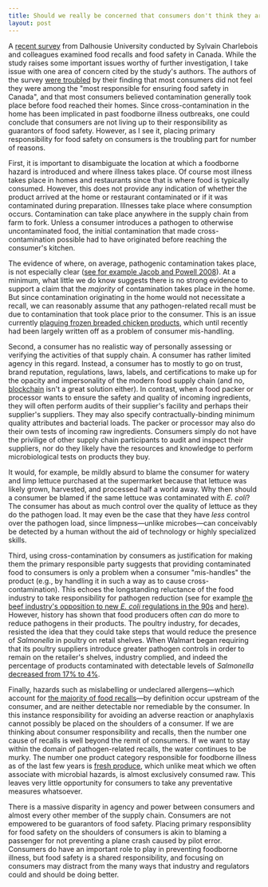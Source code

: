 ```yaml
---
title: Should we really be concerned that consumers don't think they are "most responsible" for food safety?
layout: post
---
```


A [recent survey][survey] from Dalhousie University conducted by Sylvain Charlebois and colleagues examined food recalls and food safety in Canada. While the study raises some important issues worthy of further investigation, I take issue with one area of concern cited by the study's authors. The authors of the survey [were troubled][crosscontamination] by their finding that most consumers did not feel they were among the "most responsible for ensuring food safety in Canada", and that most consumers believed contamination generally took place before food reached their homes. Since cross-contamination in the home has been implicated in past foodborne illness outbreaks, one could conclude that consumers are not living up to their responsibility as guarantors of food safety. However, as I see it, placing primary responsibility for food safety on consumers is the troubling part for number of reasons.

First, it is important to disambiguate the location at which a foodborne hazard is introduced and where illness takes place. Of course most illness takes place in homes and restaurants since that is where food is typically consumed. However, this does not provide any indication of whether the product arrived at the home or restaurant contaminated or if it was contaminated during preparation. Illnesses take place where consumption occurs. Contamination can take place anywhere in the supply chain from farm to fork. Unless a consumer introduces a pathogen to otherwise uncontaminated food, the initial contamination that made cross-contamination possible had to have originated before reaching the consumer's kitchen.

The evidence of where, on average, pathogenic contamination takes place, is not especially clear ([see for example Jacob and Powell 2008][paper]). At a minimum, what little we do know suggests there is no strong evidence to support a claim that the *majority* of contamination takes place in the home. But since contamination originating in the home would not necessitate a recall, we can reasonably assume that any pathogen-related recall must be due to contamination that took place prior to the consumer. This is an issue currently [plaguing frozen breaded chicken products][chicken], which until recently had been largely written off as a problem of consumer mis-handling.

Second, a consumer has no realistic way of personally assessing or verifying the activities of that supply chain. A consumer has rather limited agency in this regard. Instead, a consumer has to mostly to go on trust, brand reputation, regulations, laws, labels, and certifications to make up for the opacity and impersonality of the modern food supply chain (and no, [blockchain][blockchain] isn't a great solution either).  In contrast, when a food packer or processor wants to ensure the safety and quality of incoming ingredients, they will often perform audits of their supplier's facility and perhaps their supplier's suppliers. They may also specify contractually-binding minimum quality attributes and bacterial loads. The packer or processor may also do their own tests of incoming raw ingredients. Consumers simply do not have the privilige of other supply chain participants to audit and inspect their suppliers, nor do they likely have the resources and knowledge to perform microbiological tests on products they buy.

It would, for example, be mildly absurd to blame the consumer for watery and limp lettuce purchased at the supermarket because that lettuce was likely grown, harvested, and processed half a world away. Why then should a consumer be blamed if the same lettuce was contaminated with *E. coli*? The consumer has about as much control over the quality of lettuce as they do the pathogen load. It may even be the case that they have *less* control over the pathogen load, since limpness—unlike microbes—can conceivably be detected by a human without the aid of technology or highly specialized skills.

Third, using cross-contamination by consumers as justification for making them the primary responsible party suggests that providing contaminated food to consumers is only a problem when a consumer "mis-handles" the product (e.g., by handling it in such a way as to cause cross-contamination). This echoes the longstanding reluctance of the food industry to take responsibility for pathogen reduction (see for example [the beef industry's opposition to new *E. coli* regulations in the 90s][nestle] and [here][juska paper]). However, history has shown that food producers often *can* do more to reduce pathogens in their products. The poultry industry, for decades, resisted the idea that they could take steps that would reduce the presence of *Salmonella* in poultry on retail shelves. When Walmart began requiring that its poultry suppliers introduce greater pathogen controls in order to remain on the retailer's shelves, industry complied, and indeed the percentage of products contaminated with detectable levels of *Salmonella* [decreased from 17% to 4%][salmonella].

Finally, hazards such as mislabelling or undeclared allergens—which account for [the majority of food recalls][allergens]—by definition occur upstream of the consumer, and are neither detectable nor remediable by the consumer. In this instance responsibility for avoiding an adverse reaction or anaphylaxis cannot possibly be placed on the shoulders of a consumer. If we are thinking about consumer responsibility and recalls, then the number one cause of recalls is well beyond the remit of consumers. If we want to stay within the domain of pathogen-related recalls, the water continues to be murky. The number one product category responsible for foodborne illness as of the last few years is [fresh produce](https://cspinet.org/sites/default/files/attachment/outbreak-alert-2015.pdf), which unlike meat which we often associate with microbial hazards, is almost exclusively consumed raw. This leaves very little opportunity for consumers to take any preventative measures whatsoever.

There is a massive disparity in agency and power between consumers and almost every other member of the supply chain. Consumers are not empowered to be guarantors of food safety. Placing primary responsiblity for food safety on the shoulders of consumers is akin to blaming a passenger for not preventing a plane crash caused by pilot error. Consumers do have an important role to play in preventing foodborne illness, but food safety is a shared responsibility, and focusing on consumers may distract from the many ways that industry and regulators could and should be doing better.

[survey]: https://www.dal.ca/faculty/management/news-events/news/2018/04/05/release__canadians_are_confused_about_food_recalls.html
[paper]: https://doi.org/10.1089/fpd.2008.0256
[blockchain]: https://medium.com/@kaistinchcombe/decentralized-and-trustless-crypto-paradise-is-actually-a-medieval-hellhole-c1ca122efdec
[nestle]: https://books.google.com/books?id=CfVjXC23Wk8C&pg=PA82&lpg=PA82&dq=beef+industry+opposes+new+e.+coli+standard&source=bl&ots=24vghpuJ6R&sig=ZAahnruHw7KmO6Au_j5xx3Y9Xjs&hl=en&sa=X&ved=2ahUKEwjY85vAzcHaAhXQs1kKHRo9B6I4HhDoATAAegQICRAB
[juska paper]: https://openscholarship.wustl.edu/cgi/viewcontent.cgi?article=1038&context=law_journal_law_policy
[salmonella]: http://www.foodsafetynews.com/2016/08/130453/#.WtYOyopE2hA
[allergens]: http://www.inspection.gc.ca/about-the-cfia/newsroom/food-safety-system/food-recalls-incidents/eng/1348756225655/1348756345745
[chicken]: https://scottlougheed.com/2018/03/18/salmonella-in-frozen-chicken.html
[crosscontamination]: https://globalnews.ca/news/4121121/canada-food-recall-study/